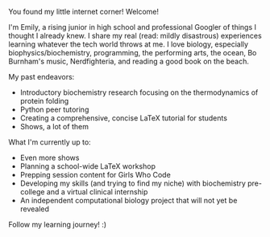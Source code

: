 You found my little internet corner! Welcome!

I'm Emily, a rising junior in high school and professional Googler of things I thought I already knew. I share my real (read: mildly disastrous) experiences learning whatever the tech world throws at me. I love biology, especially biophysics/biochemistry, programming, the performing arts, the ocean, Bo Burnham's music, Nerdfighteria, and reading a good book on the beach.

My past endeavors:
- Introductory biochemistry research focusing on the thermodynamics of protein folding
- Python peer tutoring
- Creating a comprehensive, concise LaTeX tutorial for students
- Shows, a lot of them

What I'm currently up to:
- Even more shows
- Planning a school-wide LaTeX workshop
- Prepping session content for Girls Who Code
- Developing my skills (and trying to find my niche) with biochemistry pre-college and a virtual clinical internship
- An independent computational biology project that will not yet be revealed

Follow my learning journey! :)
